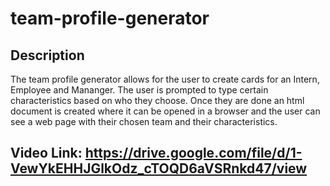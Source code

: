 # team-profile-generator

## Description
The team profile generator allows for the user to create cards for an Intern, Employee and Mananger. The user is prompted to type certain characteristics based on who they choose. Once they are done an html document is created where it can be opened in a browser and the user can see a web page with their chosen team and their characteristics.


## Video Link: https://drive.google.com/file/d/1-VewYkEHHJGlkOdz_cTOQD6aVSRnkd47/view